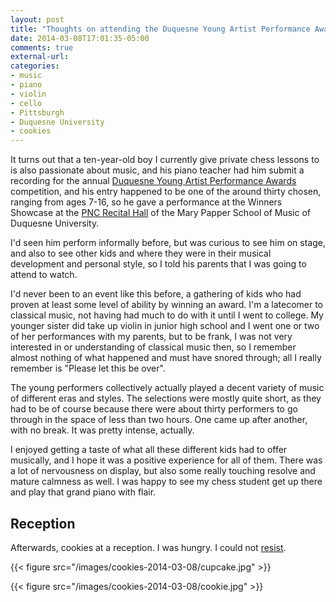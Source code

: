 ```yaml
---
layout: post
title: "Thoughts on attending the Duquesne Young Artist Performance Awards Winners Showcase"
date: 2014-03-08T17:01:35-05:00
comments: true
external-url: 
categories: 
- music
- piano
- violin
- cello
- Pittsburgh
- Duquesne University
- cookies
---
```

It turns out that a ten-year-old boy I currently give private chess lessons to is also passionate about music, and his piano teacher had him submit a recording for the annual [Duquesne Young Artist Performance Awards](http://www.cmcpgh.org/competitions/performanceAwards.aspx) competition, and his entry happened to be one of the around thirty chosen, ranging from ages 7-16, so he gave a performance at the Winners Showcase at the [PNC Recital Hall](http://www.duq.edu/academics/schools/music/facilities/pnc-recital-hall) of the Mary Papper School of Music of Duquesne University.

I'd seen him perform informally before, but was curious to see him on stage, and also to see other kids and where they were in their musical development and personal style, so I told his parents that I was going to attend to watch.

I'd never been to an event like this before, a gathering of kids who had proven at least some level of ability by winning an award. I'm a latecomer to classical music, not having had much to do with it until I went to college. My younger sister did take up violin in junior high school and I went one or two of her performances with my parents, but to be frank, I was not very interested in or understanding of classical music then, so I remember almost nothing of what happened and must have snored through; all I really remember is "Please let this be over".

The young performers collectively actually played a decent variety of music of different eras and styles. The selections were mostly quite short, as they had to be of course because there were about thirty performers to go through in the space of less than two hours. One came up after another, with no break. It was pretty intense, actually.

I enjoyed getting a taste of what all these different kids had to offer musically, and I hope it was a positive experience for all of them. There was a lot of nervousness on display, but also some really touching resolve and mature calmness as well. I was happy to see my chess student get up there and play that grand piano with flair.

## Reception

Afterwards, cookies at a reception. I was hungry. I could not [resist](/blog/2014/01/16/a-system-for-quitting-eating-cookies/).

{{< figure src="/images/cookies-2014-03-08/cupcake.jpg" >}}

{{< figure src="/images/cookies-2014-03-08/cookie.jpg" >}}
